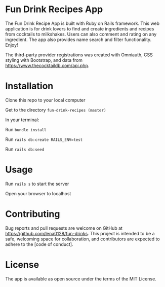# Fun Drink Recipes App

The Fun Drink Recipe App is built with Ruby on Rails framework. This web application is for drink lovers to find and create ingredients and recipes from cocktails to milkshakes. Users can also comment and rating on any ingredient. The app also provides name search and filter functionality. Enjoy!

The third-party provider registrations was created with Omniauth, CSS styling with Bootstrap, and data from https://www.thecocktaildb.com/api.php.

# Installation
Clone this repo to your local computer

Get to the directory `fun-drink-recipes (master)`

In your terminal: 

Run `bundle install`

Run `rails db:create RAILS_ENV=test`

Run `rails db:seed`

# Usage
Run `rails s` to start the server

Open your browser to localhost

# Contributing
Bug reports and pull requests are welcome on GitHub at https://github.com/lena0128/fun-drinks. This project is intended to be a safe, welcoming space for collaboration, and contributors are expected to adhere to the [code of conduct].

# License
The app is available as open source under the terms of the MIT License.